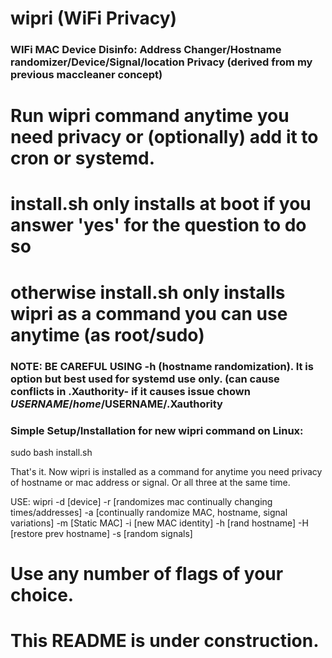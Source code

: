 # wipri (WiFi Privacy)
### WIFi MAC Device Disinfo: Address Changer/Hostname randomizer/Device/Signal/location Privacy (derived from my previous maccleaner concept)
#

# Run wipri command anytime you need privacy or (optionally) add it to cron or systemd. 
# install.sh only installs at boot if you answer 'yes' for the question to do so
# otherwise install.sh only installs wipri as a command you can use anytime (as root/sudo)

### NOTE: BE CAREFUL USING -h (hostname randomization). It is option but best used for systemd use only. (can cause conflicts in .Xauthority- if it causes issue chown $USERNAME /home/$USERNAME/.Xauthority


### Simple Setup/Installation for new wipri command on Linux:
sudo bash install.sh
 
 That's it. Now wipri is installed as a command for anytime you need privacy of hostname or mac address or signal. Or all three at the same time.

USE:
wipri -d [device] -r [randomizes mac continually changing times/addresses] -a [continually randomize MAC, hostname, signal variations] -m [Static MAC] -i [new MAC identity] -h [rand hostname] -H [restore prev hostname] -s [random signals]

# Use any number of flags of your choice.


# This README is under construction. 
